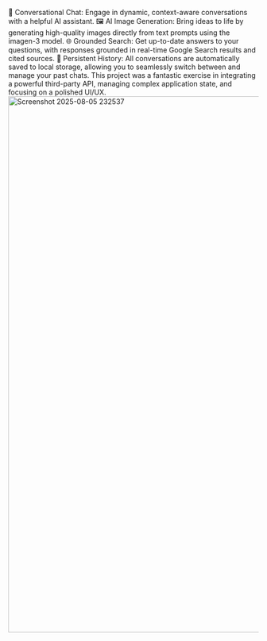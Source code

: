 💬 Conversational Chat: Engage in dynamic, context-aware conversations with a helpful AI assistant.
🖼️ AI Image Generation: Bring ideas to life by generating high-quality images directly from text prompts using the imagen-3 model.
🌐 Grounded Search: Get up-to-date answers to your questions, with responses grounded in real-time Google Search results and cited sources.
💾 Persistent History: All conversations are automatically saved to local storage, allowing you to seamlessly switch between and manage your past chats.
This project was a fantastic exercise in integrating a powerful third-party API, managing complex application state, and focusing on a polished UI/UX.
<img width="1920" height="1080" alt="Screenshot 2025-08-05 232537" src="https://github.com/user-attachments/assets/76b79ae6-b0b8-498b-8530-7242af514efa" />
